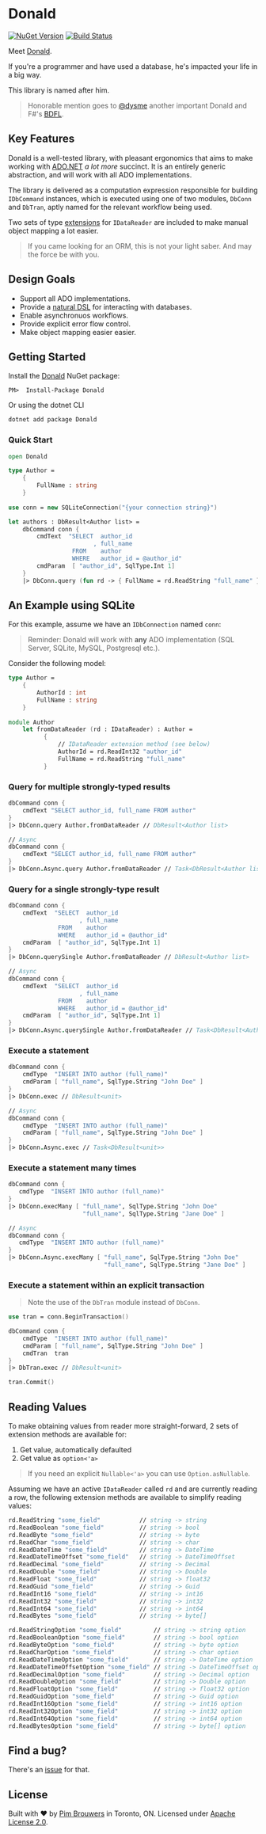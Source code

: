 # Donald

[![NuGet Version](https://img.shields.io/nuget/v/Donald.svg)](https://www.nuget.org/packages/Donald)
[![Build Status](https://travis-ci.org/pimbrouwers/Donald.svg?branch=master)](https://travis-ci.org/pimbrouwers/Donald)

Meet [Donald](https://en.wikipedia.org/wiki/Donald_D._Chamberlin). 

If you're a programmer and have used a database, he's impacted your life in a big way. 

This library is named after him.

> Honorable mention goes to [@dysme](https://github.com/dsyme) another important Donald and F#'s [BDFL](https://en.wikipedia.org/wiki/Benevolent_dictator_for_life).

## Key Features

Donald is a well-tested library, with pleasant ergonomics that aims to make working with [ADO.NET](https://docs.microsoft.com/en-us/dotnet/framework/data/adonet/ado-net-overview) *a lot more* succinct. It is an entirely generic abstraction, and will work with all ADO implementations.

The library is delivered as a computation expression responsible for building `IDbCommand` instances, which is executed using one of two modules, `DbConn` and `DbTran`, aptly named for the relevant workflow being used. 

Two sets of type [extensions](#reading-values) for `IDataReader` are included to make manual object mapping a lot easier.

> If you came looking for an ORM, this is not your light saber. And may the force be with you.

## Design Goals 

- Support all ADO implementations.
- Provide a [natural DSL](#quick-start) for interacting with databases.
- Enable asynchronuos workflows.
- Provide explicit error flow control.
- Make object mapping easier easier.

## Getting Started

Install the [Donald](https://www.nuget.org/packages/Donald/) NuGet package:

```
PM>  Install-Package Donald
```

Or using the dotnet CLI
```cmd
dotnet add package Donald
```

### Quick Start

```fsharp
open Donald

type Author = 
    {
        FullName : string
    }
    
use conn = new SQLiteConnection("{your connection string}")

let authors : DbResult<Author list> =
    dbCommand conn {
        cmdText  "SELECT  author_id
                        , full_name 
                  FROM    author 
                  WHERE   author_id = @author_id"
        cmdParam  [ "author_id", SqlType.Int 1]
    }
    |> DbConn.query (fun rd -> { FullName = rd.ReadString "full_name" })
```

## An Example using SQLite

For this example, assume we have an `IDbConnection` named `conn`:

> Reminder: Donald will work with __any__ ADO implementation (SQL Server, SQLite, MySQL, Postgresql etc.).

Consider the following model:

```fsharp
type Author = 
    {
        AuthorId : int
        FullName : string
    }
    
module Author
    let fromDataReader (rd : IDataReader) : Author = 
          {
              // IDataReader extension method (see below)
              AuthorId = rd.ReadInt32 "author_id"
              FullName = rd.ReadString "full_name"
          }
```

### Query for multiple strongly-typed results

```fsharp
dbCommand conn {
    cmdText "SELECT author_id, full_name FROM author"
}
|> DbConn.query Author.fromDataReader // DbResult<Author list>

// Async
dbCommand conn {
    cmdText "SELECT author_id, full_name FROM author"
}
|> DbConn.Async.query Author.fromDataReader // Task<DbResult<Author list>>
```

### Query for a single strongly-type result

```fsharp
dbCommand conn {
    cmdText  "SELECT  author_id
                    , full_name 
              FROM    author 
              WHERE   author_id = @author_id"
    cmdParam  [ "author_id", SqlType.Int 1]
} 
|> DbConn.querySingle Author.fromDataReader // DbResult<Author list>

// Async
dbCommand conn {
    cmdText  "SELECT  author_id
                    , full_name 
              FROM    author 
              WHERE   author_id = @author_id"
    cmdParam  [ "author_id", SqlType.Int 1]
} 
|> DbConn.Async.querySingle Author.fromDataReader // Task<DbResult<Author list>>
```

### Execute a statement

```fsharp
dbCommand conn {
    cmdType  "INSERT INTO author (full_name)"
    cmdParam [ "full_name", SqlType.String "John Doe" ]
}
|> DbConn.exec // DbResult<unit>

// Async
dbCommand conn {
    cmdType  "INSERT INTO author (full_name)"
    cmdParam [ "full_name", SqlType.String "John Doe" ]
}
|> DbConn.Async.exec // Task<DbResult<unit>>
```

### Execute a statement many times

```fsharp
dbCommand conn {
   cmdType  "INSERT INTO author (full_name)" 
}
|> DbConn.execMany [ "full_name", SqlType.String "John Doe"
                     "full_name", SqlType.String "Jane Doe" ]

// Async
dbCommand conn {
   cmdType  "INSERT INTO author (full_name)" 
}
|> DbConn.Async.execMany [ "full_name", SqlType.String "John Doe"
                           "full_name", SqlType.String "Jane Doe" ]                           
```

### Execute a statement within an explicit transaction

> Note the use of the `DbTran` module instead of `DbConn`.

```fsharp
use tran = conn.BeginTransaction()

dbCommand conn {
    cmdType  "INSERT INTO author (full_name)"
    cmdParam [ "full_name", SqlType.String "John Doe" ]
    cmdTran  tran
}
|> DbTran.exec // DbResult<unit>

tran.Commit()
```

## Reading Values

To make obtaining values from reader more straight-forward, 2 sets of extension methods are available for:
1. Get value, automatically defaulted
2. Get value as `option<'a>`

> If you need an explicit `Nullable<'a>` you can use `Option.asNullable`.

Assuming we have an active `IDataReader` called `rd` and are currently reading a row, the following extension methods are available to simplify reading values:

```fsharp
rd.ReadString "some_field"           // string -> string
rd.ReadBoolean "some_field"          // string -> bool
rd.ReadByte "some_field"             // string -> byte
rd.ReadChar "some_field"             // string -> char
rd.ReadDateTime "some_field"         // string -> DateTime
rd.ReadDateTimeOffset "some_field"   // string -> DateTimeOffset
rd.ReadDecimal "some_field"          // string -> Decimal
rd.ReadDouble "some_field"           // string -> Double
rd.ReadFloat "some_field"            // string -> float32
rd.ReadGuid "some_field"             // string -> Guid
rd.ReadInt16 "some_field"            // string -> int16
rd.ReadInt32 "some_field"            // string -> int32
rd.ReadInt64 "some_field"            // string -> int64
rd.ReadBytes "some_field"            // string -> byte[]

rd.ReadStringOption "some_field"         // string -> string option
rd.ReadBooleanOption "some_field"        // string -> bool option
rd.ReadByteOption "some_field"           // string -> byte option
rd.ReadCharOption "some_field"           // string -> char option
rd.ReadDateTimeOption "some_field"       // string -> DateTime option
rd.ReadDateTimeOffsetOption "some_field" // string -> DateTimeOffset option
rd.ReadDecimalOption "some_field"        // string -> Decimal option
rd.ReadDoubleOption "some_field"         // string -> Double option
rd.ReadFloatOption "some_field"          // string -> float32 option
rd.ReadGuidOption "some_field"           // string -> Guid option
rd.ReadInt16Option "some_field"          // string -> int16 option
rd.ReadInt32Option "some_field"          // string -> int32 option
rd.ReadInt64Option "some_field"          // string -> int64 option
rd.ReadBytesOption "some_field"          // string -> byte[] option
```

## Find a bug?

There's an [issue](https://github.com/pimbrouwers/Donald/issues) for that.

## License

Built with ♥ by [Pim Brouwers](https://github.com/pimbrouwers) in Toronto, ON. Licensed under [Apache License 2.0](https://github.com/pimbrouwers/Donald/blob/master/LICENSE).
